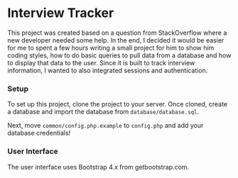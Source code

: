 # Interview Tracker

This project was created based on a question from StackOverflow where a new developer needed some help. In the end, I decided it would be easier for me to spent a few hours writing a small project for him to show him coding styles, how to do basic queries to pull data from a database and how to display that data to the user. Since it is built to track interview information, I wanted to also integrated sessions and authentication.

### Setup

To set up this project, clone the project to your server. Once cloned, create a database and import the database from `database/database.sql`. 

Next, move `common/config.php.example` to `config.php` and add your database credentials!

### User Interface

The user interface uses Bootstrap 4.x from getbootstrap.com.